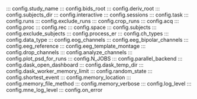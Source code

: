 ::: config.study_name
::: config.bids_root
::: config.deriv_root
::: config.subjects_dir
::: config.interactive
::: config.sessions
::: config.task
::: config.runs
::: config.exclude_runs
::: config.crop_runs
::: config.acq
::: config.proc
::: config.rec
::: config.space
::: config.subjects
::: config.exclude_subjects
::: config.process_er
::: config.ch_types
::: config.data_type
::: config.eog_channels
::: config.eeg_bipolar_channels
::: config.eeg_reference
::: config.eeg_template_montage
::: config.drop_channels
::: config.analyze_channels
::: config.plot_psd_for_runs
::: config.N_JOBS
::: config.parallel_backend
::: config.dask_open_dashboard
::: config.dask_temp_dir
::: config.dask_worker_memory_limit
::: config.random_state
::: config.shortest_event
::: config.memory_location
::: config.memory_file_method
::: config.memory_verbose
::: config.log_level
::: config.mne_log_level
::: config.on_error
